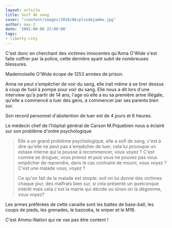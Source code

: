```yaml
---
layout: article
title: Soif de sang
cover: "/content/images/2016/06/plusdejambe.jpg"
author: max-2
date: '2002-08-06 22:00:00'
tags:
- liberty-city
---
```


C'est donc en cherchant des victimes innocentes qu'Anna O'Wide s'est faite coffrer par la police, cette dernière ayant subit de nombreuses blessures.

Mademoiselle O'Wide écope de 1253 années de prison.

Anna ne peut s'empêcher de voir du sang, elle irait même à se tirer dessus à coup de fusil à pompe pour voir du sang. Elle nous a dit lors d'une interview qu'à partir de 14 ans, l'age où elle a eu sa première arme illégale, qu'elle a commencé a tuer des gens, à commencer par ses parents bien sur.

Son record personnel d'abstention de tuer est de 4 jours et 6 heures.

Le médecin chef de l'hôpital général de Carson M.Piquebien nous a éclairé sur son problème d'ordre psychologique

> Elle a un grand problème psychologique, elle a soif de sang, c'est à dire qu'elle ne peut pas s'empêcher de tuer, cela lui provoque un extase interne qui la pousse à recommencer, vous voyez ? C'est comme se droguer, vous prenez et puis vous ne pouvez pas vous empêcher de reprendre, dans le cas contraire de mourir, vous voyez ? C'est une malade vous, voyez ?
> 
> Ce qu'on fait de la malade est simple: soit on lui donne des victimes chaque jour, des malfrats bien sur, si cela présente un quelconque intérêt mais cela c'est la mairie qui décide ou sinon on la dégomme, vous voyez?

Les armes préférées de cette canaille sont les battes de base-ball, les coups de pieds, les grenades, le bazooka, le sniper et le M16.

C'est Ammu-Nation qui ne vas pas être content !